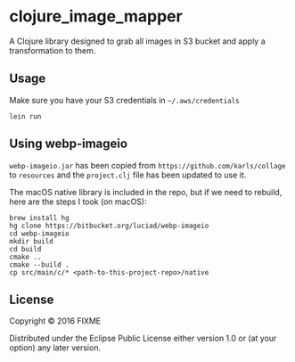 # clojure_image_mapper

A Clojure library designed to grab all images in S3 bucket and apply a transformation to them.

## Usage

Make sure you have your S3 credentials in `~/.aws/credentials`

`lein run`



## Using webp-imageio

`webp-imageio.jar` has been copied from `https://github.com/karls/collage` to `resources` and the  `project.clj` file has been updated to use it.

The macOS native library is included in the repo, but if we need to rebuild, here are the steps I took (on macOS):

```
brew install hg
hg clone https://bitbucket.org/luciad/webp-imageio
cd webp-imageio
mkdir build
cd build
cmake ..
cmake --build .
cp src/main/c/* <path-to-this-project-repo>/native
```

## License

Copyright © 2016 FIXME

Distributed under the Eclipse Public License either version 1.0 or (at
your option) any later version.
